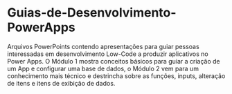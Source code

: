 # Guias-de-Desenvolvimento-PowerApps
Arquivos PowerPoints contendo apresentações para guiar pessoas interessadas em desenvolvimento Low-Code a produzir aplicativos no Power Apps. O Módulo 1 mostra conceitos básicos para guiar a criação de um App e configurar uma base de dados, o Módulo 2 vem para um conhecimento mais técnico e destrincha sobre as funções, inputs, alteração de itens e itens de exibição de dados.
